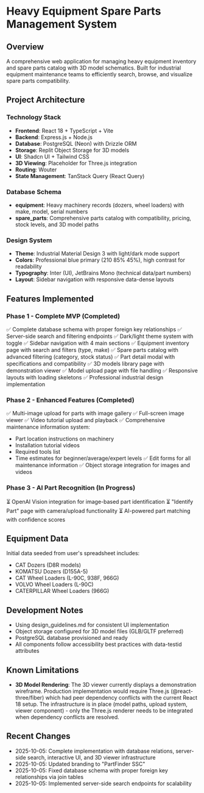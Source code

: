 # Heavy Equipment Spare Parts Management System

## Overview
A comprehensive web application for managing heavy equipment inventory and spare parts catalog with 3D model schematics. Built for industrial equipment maintenance teams to efficiently search, browse, and visualize spare parts compatibility.

## Project Architecture

### Technology Stack
- **Frontend**: React 18 + TypeScript + Vite
- **Backend**: Express.js + Node.js
- **Database**: PostgreSQL (Neon) with Drizzle ORM
- **Storage**: Replit Object Storage for 3D models
- **UI**: Shadcn UI + Tailwind CSS
- **3D Viewing**: Placeholder for Three.js integration
- **Routing**: Wouter
- **State Management**: TanStack Query (React Query)

### Database Schema
- **equipment**: Heavy machinery records (dozers, wheel loaders) with make, model, serial numbers
- **spare_parts**: Comprehensive parts catalog with compatibility, pricing, stock levels, and 3D model paths

### Design System
- **Theme**: Industrial Material Design 3 with light/dark mode support
- **Colors**: Professional blue primary (210 85% 45%), high contrast for readability
- **Typography**: Inter (UI), JetBrains Mono (technical data/part numbers)
- **Layout**: Sidebar navigation with responsive data-dense layouts

## Features Implemented

### Phase 1 - Complete MVP (Completed)
✅ Complete database schema with proper foreign key relationships
✅ Server-side search and filtering endpoints
✅ Dark/light theme system with toggle
✅ Sidebar navigation with 4 main sections
✅ Equipment inventory page with search and filters (type, make)
✅ Spare parts catalog with advanced filtering (category, stock status)
✅ Part detail modal with specifications and compatibility
✅ 3D models library page with demonstration viewer
✅ Model upload page with file handling
✅ Responsive layouts with loading skeletons
✅ Professional industrial design implementation

### Phase 2 - Enhanced Features (Completed)
✅ Multi-image upload for parts with image gallery
✅ Full-screen image viewer
✅ Video tutorial upload and playback
✅ Comprehensive maintenance information system:
  - Part location instructions on machinery
  - Installation tutorial videos
  - Required tools list
  - Time estimates for beginner/average/expert levels
✅ Edit forms for all maintenance information
✅ Object storage integration for images and videos

### Phase 3 - AI Part Recognition (In Progress)
⏳ OpenAI Vision integration for image-based part identification
⏳ "Identify Part" page with camera/upload functionality
⏳ AI-powered part matching with confidence scores

## Equipment Data
Initial data seeded from user's spreadsheet includes:
- CAT Dozers (D8R models)
- KOMATSU Dozers (D155A-5)
- CAT Wheel Loaders (L-90C, 938F, 966G)
- VOLVO Wheel Loaders (L-90C)
- CATERPILLAR Wheel Loaders (966G)

## Development Notes
- Using design_guidelines.md for consistent UI implementation
- Object storage configured for 3D model files (GLB/GLTF preferred)
- PostgreSQL database provisioned and ready
- All components follow accessibility best practices with data-testid attributes

## Known Limitations
- **3D Model Rendering**: The 3D viewer currently displays a demonstration wireframe. Production implementation would require Three.js (@react-three/fiber) which had peer dependency conflicts with the current React 18 setup. The infrastructure is in place (model paths, upload system, viewer component) - only the Three.js renderer needs to be integrated when dependency conflicts are resolved.

## Recent Changes  
- 2025-10-05: Complete implementation with database relations, server-side search, interactive UI, and 3D viewer infrastructure
- 2025-10-05: Updated branding to "PartFinder SSC"
- 2025-10-05: Fixed database schema with proper foreign key relationships via join tables
- 2025-10-05: Implemented server-side search endpoints for scalability
